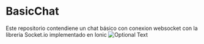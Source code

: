 # BasicChat
Este repositorio contendiene un chat básico con conexion websocket con la libreria Socket.io implementado en Ionic
![Optional Text](../master/my_imgs/Caputra.png)
